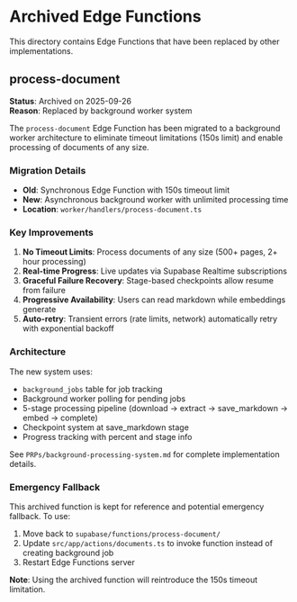 # Archived Edge Functions

This directory contains Edge Functions that have been replaced by other implementations.

## process-document

**Status**: Archived on 2025-09-26  
**Reason**: Replaced by background worker system

The `process-document` Edge Function has been migrated to a background worker architecture to eliminate timeout limitations (150s limit) and enable processing of documents of any size.

### Migration Details

- **Old**: Synchronous Edge Function with 150s timeout limit
- **New**: Asynchronous background worker with unlimited processing time
- **Location**: `worker/handlers/process-document.ts`

### Key Improvements

1. **No Timeout Limits**: Process documents of any size (500+ pages, 2+ hour processing)
2. **Real-time Progress**: Live updates via Supabase Realtime subscriptions
3. **Graceful Failure Recovery**: Stage-based checkpoints allow resume from failure
4. **Progressive Availability**: Users can read markdown while embeddings generate
5. **Auto-retry**: Transient errors (rate limits, network) automatically retry with exponential backoff

### Architecture

The new system uses:
- `background_jobs` table for job tracking
- Background worker polling for pending jobs
- 5-stage processing pipeline (download → extract → save_markdown → embed → complete)
- Checkpoint system at save_markdown stage
- Progress tracking with percent and stage info

See `PRPs/background-processing-system.md` for complete implementation details.

### Emergency Fallback

This archived function is kept for reference and potential emergency fallback. To use:
1. Move back to `supabase/functions/process-document/`
2. Update `src/app/actions/documents.ts` to invoke function instead of creating background job
3. Restart Edge Functions server

**Note**: Using the archived function will reintroduce the 150s timeout limitation.